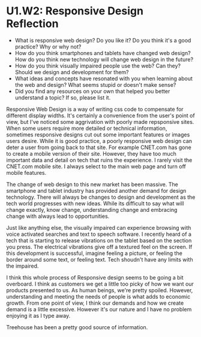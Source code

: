 # U1.W2: Responsive Design Reflection

* What is responsive web design? Do you like it?  Do you think it's a good practice? Why or why not?
* How do you think smartphones and tablets have changed web design? How do you think new technology will change web design in the future?
* How do you think visually impaired people use the web? Can they? Should we design and development for them?
* What ideas and concepts have resonated with you when learning about the web and design? What seems stupid or doesn't make sense?
* Did you find any resources on your own that helped you better understand a topic? If so, please list it.

Responsive Web Design is a way of writing css code to compensate for different display widths.  It's certainly a convenience from the user's point of view, but I've noticed some aggrivation with poorly made repsponsive sites.  When some users require more detailed or technical information, sometimes responsive designs cut out some important features or images users desire.  While it is good practice, a poorly responsive web design can deter a user from going back to that site.  For example CNET.com has gone to create a mobile version of their site.  However, they have too much important data and detail on tech that ruins the experience.  I rarely visit the CNET.com mobile site.  I always select to the main web page and turn off mobile features.

The change of web design to this new market has been massive.  The smartphone and tablet industry has provided another demand for design technology.  There will always be changes to design and development as the tech world progresses with new ideas.  While its difficult to say what will change exactly, know change, understanding change and embracing change with always lead to opportunities.

Just like anything else, the visually impaired can experience browsing with voice activated searches and text to speech software.  I recently heard of a tech that is starting to release vibrations on the tablet based on the section you press.  The electrical vibrations give off a textured feel on the screen.  If this development is successful, imagine feeling a picture, or feeling the border around some text, or feeling text.  Tech shoudn't have any limits with the impaired.

I think this whole process of Responsive design seems to be going a bit overboard.  I think as customers we get a little too picky of how we want our products presented to us.  As human beings, we're pretty spoiled.  However, understanding and meeting the needs of people is what adds to economic growth.  From one point of view, I think our demands and how we create demand is a little excessive.  However it's our nature and I have no problem enjoying it as I type away.

Treehouse has been a pretty good source of information.  